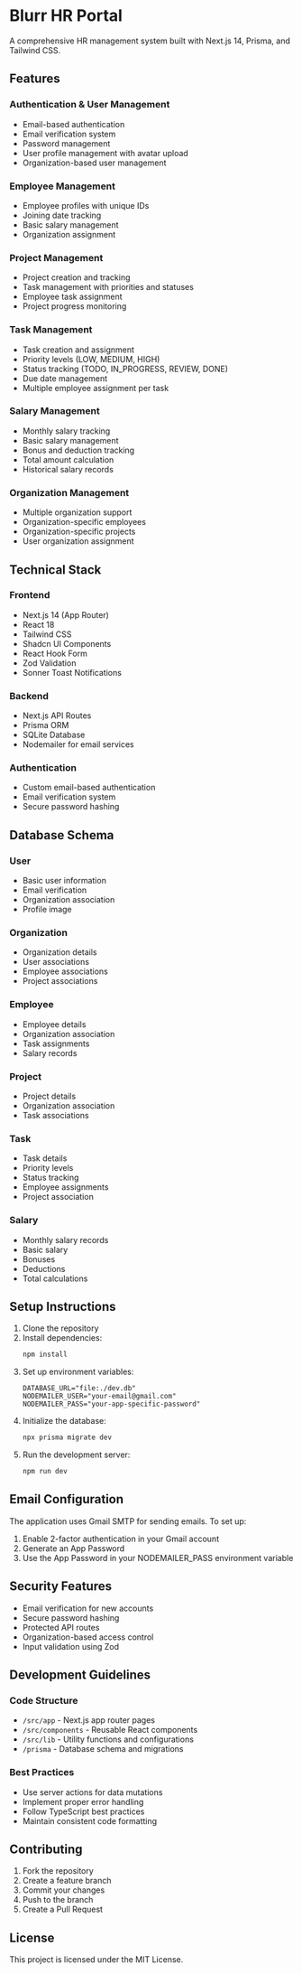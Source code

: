 # Blurr HR Portal

A comprehensive HR management system built with Next.js 14, Prisma, and Tailwind CSS.

## Features

### Authentication & User Management
- Email-based authentication
- Email verification system
- Password management
- User profile management with avatar upload
- Organization-based user management

### Employee Management
- Employee profiles with unique IDs
- Joining date tracking
- Basic salary management
- Organization assignment

### Project Management
- Project creation and tracking
- Task management with priorities and statuses
- Employee task assignment
- Project progress monitoring

### Task Management
- Task creation and assignment
- Priority levels (LOW, MEDIUM, HIGH)
- Status tracking (TODO, IN_PROGRESS, REVIEW, DONE)
- Due date management
- Multiple employee assignment per task

### Salary Management
- Monthly salary tracking
- Basic salary management
- Bonus and deduction tracking
- Total amount calculation
- Historical salary records

### Organization Management
- Multiple organization support
- Organization-specific employees
- Organization-specific projects
- User organization assignment

## Technical Stack

### Frontend
- Next.js 14 (App Router)
- React 18
- Tailwind CSS
- Shadcn UI Components
- React Hook Form
- Zod Validation
- Sonner Toast Notifications

### Backend
- Next.js API Routes
- Prisma ORM
- SQLite Database
- Nodemailer for email services

### Authentication
- Custom email-based authentication
- Email verification system
- Secure password hashing

## Database Schema

### User
- Basic user information
- Email verification
- Organization association
- Profile image

### Organization
- Organization details
- User associations
- Employee associations
- Project associations

### Employee
- Employee details
- Organization association
- Task assignments
- Salary records

### Project
- Project details
- Organization association
- Task associations

### Task
- Task details
- Priority levels
- Status tracking
- Employee assignments
- Project association

### Salary
- Monthly salary records
- Basic salary
- Bonuses
- Deductions
- Total calculations

## Setup Instructions

1. Clone the repository
2. Install dependencies:
   ```bash
   npm install
   ```
3. Set up environment variables:
   ```env
   DATABASE_URL="file:./dev.db"
   NODEMAILER_USER="your-email@gmail.com"
   NODEMAILER_PASS="your-app-specific-password"
   ```
4. Initialize the database:
   ```bash
   npx prisma migrate dev
   ```
5. Run the development server:
   ```bash
   npm run dev
   ```

## Email Configuration

The application uses Gmail SMTP for sending emails. To set up:

1. Enable 2-factor authentication in your Gmail account
2. Generate an App Password
3. Use the App Password in your NODEMAILER_PASS environment variable

## Security Features

- Email verification for new accounts
- Secure password hashing
- Protected API routes
- Organization-based access control
- Input validation using Zod

## Development Guidelines

### Code Structure
- `/src/app` - Next.js app router pages
- `/src/components` - Reusable React components
- `/src/lib` - Utility functions and configurations
- `/prisma` - Database schema and migrations

### Best Practices
- Use server actions for data mutations
- Implement proper error handling
- Follow TypeScript best practices
- Maintain consistent code formatting

## Contributing

1. Fork the repository
2. Create a feature branch
3. Commit your changes
4. Push to the branch
5. Create a Pull Request

## License

This project is licensed under the MIT License.
